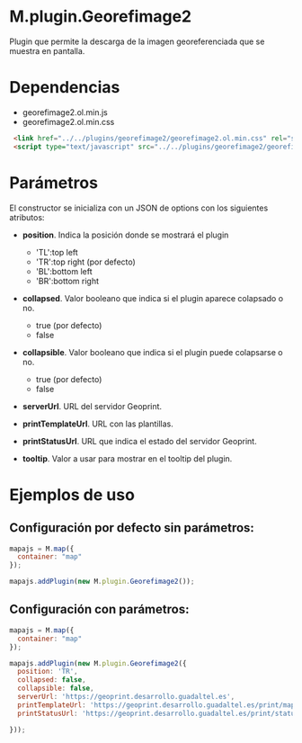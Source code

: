 # M.plugin.Georefimage2


Plugin que permite la descarga de la imagen georeferenciada que se muestra en pantalla.

# Dependencias

- georefimage2.ol.min.js
- georefimage2.ol.min.css

```html
 <link href="../../plugins/georefimage2/georefimage2.ol.min.css" rel="stylesheet" />
 <script type="text/javascript" src="../../plugins/georefimage2/georefimage2.ol.min.js"></script>
```

# Parámetros

El constructor se inicializa con un JSON de options con los siguientes atributos:

- **position**. Indica la posición donde se mostrará el plugin
  - 'TL':top left 
  - 'TR':top right (por defecto)
  - 'BL':bottom left 
  - 'BR':bottom right

- **collapsed**. Valor booleano que indica si el plugin aparece colapsado o no.
  - true (por defecto)
  - false

- **collapsible**. Valor booleano que indica si el plugin puede colapsarse o no.
  - true (por defecto)
  - false

- **serverUrl**. URL del servidor Geoprint.

- **printTemplateUrl**. URL con las plantillas.

- **printStatusUrl**. URL que indica el estado del servidor Geoprint.
- **tooltip**. Valor a usar para mostrar en el tooltip del plugin.


# Ejemplos de uso

## Configuración por defecto sin parámetros:
```javascript
mapajs = M.map({
  container: "map"
});

mapajs.addPlugin(new M.plugin.Georefimage2());
```
## Configuración con parámetros:
```javascript
mapajs = M.map({
  container: "map"
});

mapajs.addPlugin(new M.plugin.Georefimage2({
  position: 'TR',
  collapsed: false,
  collapsible: false,
  serverUrl: 'https://geoprint.desarrollo.guadaltel.es',
  printTemplateUrl: 'https://geoprint.desarrollo.guadaltel.es/print/mapexport',
  printStatusUrl: 'https://geoprint.desarrollo.guadaltel.es/print/status',

}));
